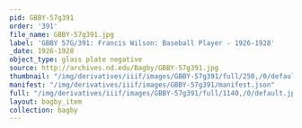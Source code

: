 ```yaml
---
pid: GBBY-57g391
order: '391'
file_name: GBBY-57g391.jpg
label: 'GBBY 57G/391: Francis Wilson: Baseball Player - 1926-1928'
_date: 1926-1928
object_type: glass plate negative
source: http://archives.nd.edu/Bagby/GBBY-57g391.jpg
thumbnail: "/img/derivatives/iiif/images/GBBY-57g391/full/250,/0/default.jpg"
manifest: "/img/derivatives/iiif/images/GBBY-57g391/manifest.json"
full: "/img/derivatives/iiif/images/GBBY-57g391/full/1140,/0/default.jpg"
layout: bagby_item
collection: bagby
---
```

